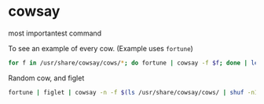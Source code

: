 # cowsay

most importantest command

To see an example of every cow. (Example uses `fortune`)

```bash
for f in /usr/share/cowsay/cows/*; do fortune | cowsay -f $f; done | less
```

Random cow, and figlet

```bash
fortune | figlet | cowsay -n -f $(ls /usr/share/cowsay/cows/ | shuf -n1)
```
